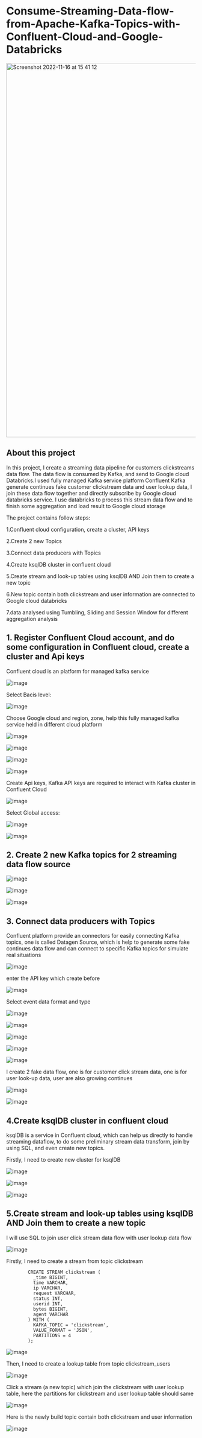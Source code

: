 # Consume-Streaming-Data-flow-from-Apache-Kafka-Topics-with-Confluent-Cloud-and-Google-Databricks

<img width="992" alt="Screenshot 2022-11-16 at 15 41 12" src="https://user-images.githubusercontent.com/98153604/202210512-786619c1-2ad5-45aa-858e-adb41b8eac18.png">

## About this project

In this project, I create a streaming data pipeline for customers clickstreams data flow. The data flow is consumed by Kafka, and send to Google cloud Databricks.I used fully managed Kafka service platform Confluent Kafka generate continues fake customer clickstream data and user lookup data, I join these data flow together and directly subscribe by Google cloud databricks service. I use databricks to process this stream data flow and to finish some aggregation and load result to Google cloud storage

The project contains follow steps:

1.Confluent cloud configuration, create a cluster, API keys

2.Create 2 new Topics

3.Connect data producers with Topics

4.Create ksqlDB cluster in confluent cloud

5.Create stream and look-up tables using ksqlDB AND Join them to create a new topic

6.New topic contain both clickstream and user information are connected to Google cloud databricks

7.data analysed using Tumbling, Sliding and Session Window for different aggregation analysis

## 1. Register Confluent Cloud account, and do some configuration in Confluent cloud, create a cluster and Api keys

Confluent cloud is an platform for managed kafka service

![image](https://user-images.githubusercontent.com/98153604/202293662-65c6985e-7517-4f7c-911a-faafe9d702d4.png)

Select Bacis level:

![image](https://user-images.githubusercontent.com/98153604/202293722-524f47ae-a94b-4ff3-8f0c-f308637d4a17.png)

Choose Google cloud and region, zone, help this fully managed kafka service held in different cloud platform

![image](https://user-images.githubusercontent.com/98153604/202294170-383f9910-f02e-48c6-be6f-6a2a1ea5f5c5.png)

![image](https://user-images.githubusercontent.com/98153604/202294290-9e1cfa5c-ec46-4fcf-b208-bea6b051ba52.png)


![image](https://user-images.githubusercontent.com/98153604/202294359-d98c534c-9ee2-4135-80c0-c2ae39b10ec6.png)

![image](https://user-images.githubusercontent.com/98153604/202294393-85befe9f-7978-4a59-82ad-be5b18cb7bf5.png)

Create Api keys, Kafka API keys are required to interact with Kafka cluster in Confluent Cloud

![image](https://user-images.githubusercontent.com/98153604/202294772-9e69b944-4e71-42d2-a1c4-d7b4f5d079e3.png)

Select Global access:

![image](https://user-images.githubusercontent.com/98153604/202294891-40ed5a45-164f-4c82-ae32-6f59aa5d11ae.png)

![image](https://user-images.githubusercontent.com/98153604/202294938-47f3a993-9266-49ca-8d93-9846cf244ccf.png)

## 2. Create 2 new Kafka topics for 2 streaming data flow source

![image](https://user-images.githubusercontent.com/98153604/202295764-6c57ad87-84df-4edb-916a-3ee6191b8b18.png)

![image](https://user-images.githubusercontent.com/98153604/202295823-67f80dff-0b61-4daf-b837-462b97523d33.png)

![image](https://user-images.githubusercontent.com/98153604/202295894-dc9ec0d6-66a1-4ee9-85e6-ddd9a4efb0a7.png)

## 3. Connect data producers with Topics

Confluent platform provide an connectors for easily connecting Kafka topics, one is called Datagen Source, which is help to generate some fake continues data flow and can connect to specific Kafka topics for simulate real situations

![image](https://user-images.githubusercontent.com/98153604/202296560-dede0f6f-8584-4b66-9965-8fcae8102846.png)

enter the API key which create before

![image](https://user-images.githubusercontent.com/98153604/202296609-5a5e2435-239d-4c9f-be59-cdd3368cdf98.png)

Select event data format and type

![image](https://user-images.githubusercontent.com/98153604/202296786-38057313-cd30-4518-b9f4-7e435222dfd6.png)


![image](https://user-images.githubusercontent.com/98153604/202296970-fde6aec3-9e5a-43c0-8360-43e0d56c143c.png)

![image](https://user-images.githubusercontent.com/98153604/202297147-e4a1ad45-8fd9-478a-88f1-9792d730e661.png)

![image](https://user-images.githubusercontent.com/98153604/202297241-f6681c50-7d95-49c2-bfba-629eabf63a69.png)

![image](https://user-images.githubusercontent.com/98153604/202297254-0b27b2af-1ed2-4fb8-a9ac-de380d01e328.png)

I create 2 fake data flow, one is for customer click stream data, one is for user look-up data, user are also growing continues

![image](https://user-images.githubusercontent.com/98153604/202297525-2b890a00-f5bf-4995-95f7-13678e4bae81.png)

![image](https://user-images.githubusercontent.com/98153604/202297580-3856c48c-b069-4f96-b131-cede7aa2dcf3.png)

## 4.Create ksqlDB cluster in confluent cloud

ksqlDB is a service in Confluent cloud, which can help us directly to handle streaming dataflow, to do some preliminary stream data transform, join by using SQL, and even create new topics.

Firstly, I need to create new cluster for ksqlDB

![image](https://user-images.githubusercontent.com/98153604/202298416-743c81b8-e915-4155-a6cd-52361b9a61ac.png)

![image](https://user-images.githubusercontent.com/98153604/202298472-72f1aef2-077f-4d20-9431-755944f776fe.png)

![image](https://user-images.githubusercontent.com/98153604/202298505-231d6bbc-41a7-4de4-8d27-848aa3347933.png)

## 5.Create stream and look-up tables using ksqlDB AND Join them to create a new topic

I will use SQL to join user click stream data flow with user lookup data flow

![image](https://user-images.githubusercontent.com/98153604/202298618-c9adc8fe-86ae-48c3-b403-912c771aa490.png)

Firstly, I need to create a stream from topic clickstream

            CREATE STREAM clickstream (
              _time BIGINT,
              time VARCHAR,
              ip VARCHAR,
              request VARCHAR,
              status INT,
              userid INT,
              bytes BIGINT,
              agent VARCHAR
            ) WITH (
              KAFKA_TOPIC = 'clickstream',
              VALUE_FORMAT = 'JSON',
              PARTITIONS = 4
            );

![image](https://user-images.githubusercontent.com/98153604/202298825-4d2f3be1-e00d-4de7-b1cc-c7669baa2d9c.png)

Then, I need to create a lookup table from topic clickstream_users

![image](https://user-images.githubusercontent.com/98153604/202298867-edd628cc-2264-42a7-886e-06ce3a3869fc.png)

Click a stream (a new topic) which join the clickstream with user lookup table, here the partitions for clickstream and user lookup table should same

![image](https://user-images.githubusercontent.com/98153604/202299723-f1527bd9-b20b-47d0-b25a-73b1b0232732.png)

Here is the newly build topic contain both clickstream and user information

![image](https://user-images.githubusercontent.com/98153604/202299861-4ec10584-e77d-4c8a-a1e6-74273a6db23b.png)


























